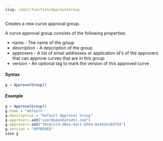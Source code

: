 ```yaml
---
slug: /odsl/function/ApprovalGroup
---
```

Creates a new curve approval group.

A curve approval group consists of the following properties:
* name - The name of the group
* description - A description of the group
* approvers - A list of email addresses or application id's of the approvers that can approve curves that are in this group
* version - An optional tag to mark the version of this approved curve 

#### Syntax
```js
g = ApprovalGroup()
```

#### Example
```js
g = ApprovalGroup()
g.name = "default"
g.description = "Default Approval Group"
g.approvers.add("user@opendatadsl.com")
g.approvers.add("39c6cccd-d6ea-4ac1-b564-8e4d1e28d75d")
g.version = "APPROVED"
save g
```
